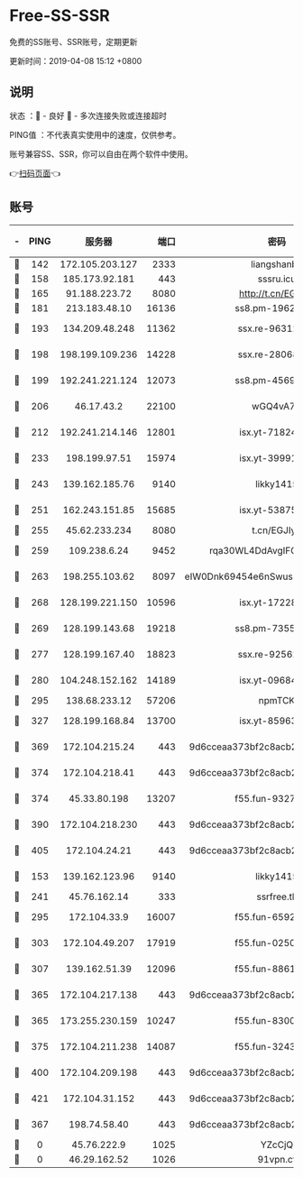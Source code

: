 # Free-SS-SSR

免费的SS账号、SSR账号，定期更新

更新时间：2019-04-08 15:12 +0800

## 说明

状态     ：🙂 - 良好 🙁 - 多次连接失败或连接超时

PING值   ：不代表真实使用中的速度，仅供参考。

账号兼容SS、SSR，你可以自由在两个软件中使用。

👉[扫码页面](https://liesauer.github.io/Free-SS-SSR/)👈

## 账号

|-|PING|服务器|端口|密码|加密方式|区域|
|:----:|:----:|:-----:|-----:|:----:|:----:|:----:|
|🙂|142|172.105.203.127|2333|liangshanbo|chacha20|JP|
|🙂|158|185.173.92.181|443|sssru.icu|rc4-md5|RU|
|🙂|165|91.188.223.72|8080|http://t.cn/EGJIyrl|rc4-md5|RU|
|🙂|181|213.183.48.10|16136|ss8.pm-19627789|rc4-md5|RU|
|🙂|193|134.209.48.248|11362|ssx.re-96312869|aes-256-cfb|US|
|🙂|198|198.199.109.236|14228|ssx.re-28068094|aes-256-cfb|US|
|🙂|199|192.241.221.124|12073|ss8.pm-45691802|aes-256-cfb|US|
|🙂|206|46.17.43.2|22100|wGQ4vA7D|aes-256-gcm|RU|
|🙂|212|192.241.214.146|12801|isx.yt-71824298|aes-256-cfb|US|
|🙂|233|198.199.97.51|15974|isx.yt-39991423|aes-256-cfb|US|
|🙂|243|139.162.185.76|9140|likky1415|aes-256-cfb|DE|
|🙂|251|162.243.151.85|15685|isx.yt-53875045|aes-256-cfb|US|
|🙂|255|45.62.233.234|8080|t.cn/EGJIyrl|rc4-md5|CA|
|🙂|259|109.238.6.24|9452|rqa30WL4DdAvgIFG6Fs3znzTa|aes-256-cfb|FR|
|🙂|263|198.255.103.62|8097|eIW0Dnk69454e6nSwuspv9DmS201tQ0D|aes-256-cfb|US|
|🙂|268|128.199.221.150|10596|isx.yt-17228760|aes-256-cfb|SG|
|🙂|269|128.199.143.68|19218|ss8.pm-73559472|aes-256-cfb|SG|
|🙂|277|128.199.167.40|18823|ssx.re-92562343|aes-256-cfb|SG|
|🙂|280|104.248.152.162|14189|isx.yt-09684732|aes-256-cfb|SG|
|🙂|295|138.68.233.12|57206|npmTCK|rc4-md5|US|
|🙂|327|128.199.168.84|13700|isx.yt-85963683|aes-256-cfb|SG|
|🙂|369|172.104.215.24|443|9d6cceaa373bf2c8acb22e60b6a58be6|aes-256-cfb|US|
|🙂|374|172.104.218.41|443|9d6cceaa373bf2c8acb22e60b6a58be6|aes-256-cfb|US|
|🙂|374|45.33.80.198|13207|f55.fun-93270323|aes-256-cfb|US|
|🙂|390|172.104.218.230|443|9d6cceaa373bf2c8acb22e60b6a58be6|aes-256-cfb|US|
|🙂|405|172.104.24.21|443|9d6cceaa373bf2c8acb22e60b6a58be6|aes-256-cfb|US|
|🙂|153|139.162.123.96|9140|likky1415|aes-256-cfb|JP|
|🙂|241|45.76.162.14|333|ssrfree.tk|rc4|SG|
|🙂|295|172.104.33.9|16007|f55.fun-65922710|aes-256-cfb|SG|
|🙂|303|172.104.49.207|17919|f55.fun-02500708|aes-256-cfb|SG|
|🙂|307|139.162.51.39|12096|f55.fun-88617667|aes-256-cfb|SG|
|🙂|365|172.104.217.138|443|9d6cceaa373bf2c8acb22e60b6a58be6|aes-256-cfb|US|
|🙂|365|173.255.230.159|10247|f55.fun-83008054|aes-256-cfb|US|
|🙂|375|172.104.211.238|14087|f55.fun-32438458|aes-256-cfb|US|
|🙂|400|172.104.209.198|443|9d6cceaa373bf2c8acb22e60b6a58be6|aes-256-cfb|US|
|🙂|421|172.104.31.152|443|9d6cceaa373bf2c8acb22e60b6a58be6|aes-256-cfb|US|
|🙁|367|198.74.58.40|443|9d6cceaa373bf2c8acb22e60b6a58be6|aes-256-cfb|US|
|🙁|0|45.76.222.9|1025|YZcCjQ|rc4-md5|JP|
|🙁|0|46.29.162.52|1026|91vpn.cf|rc4-md5|RU|
